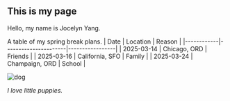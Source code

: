 ## This is my page

Hello, my name is Jocelyn Yang.

A table of my spring break plans.
| Date       | Location            | Reason           |
|------------|----------------------|-----------------|
| 2025-03-14 | Chicago, ORD          | Friends        |
| 2025-03-16 | California, SFO       | Family         |
| 2025-03-24 | Champaign, ORD        | School         |



<img src="https://www.bowmanvet.com/blog/wp-content/uploads/2023/03/iStock-639961896-2048x1365.jpg" alt="dog" />
<p><em>I love little puppies.</em></p>
